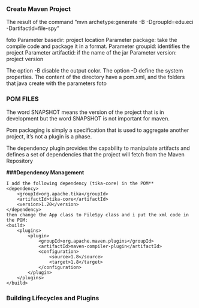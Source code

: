 ### Create Maven Project
The result of the command ”mvn archetype:generate -B -DgroupId=edu.eci -DartifactId=file-spy”

foto
Parameter basedir: project location
Parameter package: take the compile code and package it in a format.
Parameter groupid: identifies the project
Parameter artifactid: if the name of the jar
Parameter version: project version


The option -B disable the output color.
The option -D define the system properties.
The content of the directory have a pom.xml, and the folders that java create with the parameters
foto

### POM FILES
The word SNAPSHOT means the version of the project that is  in development but the word SNAPSHOT is not important for maven.

Pom packaging is simply a specification that is used to aggregate another project, it’s not a plugin is a phase.

The dependency plugin provides the capability to manipulate artifacts and defines a set of dependencies that the project will fetch from the Maven Repository

**###Dependency Management**

	I add the following dependency (tika-core) in the POM**
	<dependency>
		<groupId>org.apache.tika</groupId>
		<artifactId>tika-core</artifactId>
		<version>1.20</version>
	</dependency>
	then change the App class to FileSpy class and i put the xml code in the POM: 
	<build>
	    <plugins>
    		<plugin>
    			<groupId>org.apache.maven.plugins</groupId>
    			<artifactId>maven-compiler-plugin</artifactId>
    			<configuration>
    				<source>1.8</source>
    				<target>1.8</target>
    			</configuration>
    		</plugin>
    	</plugins>
    </build>
### Building Lifecycles and Plugins
